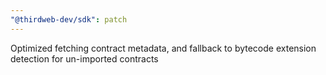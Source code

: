 ```yaml
---
"@thirdweb-dev/sdk": patch
---
```


Optimized fetching contract metadata, and fallback to bytecode extension detection for un-imported contracts
